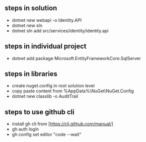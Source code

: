 ## steps in solution

- dotnet new webapi -o Identity.API
- dotnet new sln
- dotnet sln add src/services/identity/identity.api

## steps in individual project

- dotnet add package Microsoft.EntityFrameworkCore.SqlServer

## steps in libraries

- create nuget.config in root solution level
- copy paste content from %AppData%\NuGet\NuGet.Config
- dotnet new classlib -o AuditTrail

## steps to use github cli

- install gh cli from [https://cli.github.com/manual/]
- gh auth login
- gh config set editor "code --wait"
